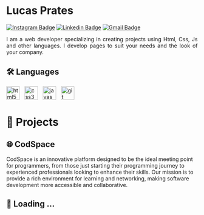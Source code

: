 # Lucas Prates 

[![Instagram Badge](https://img.shields.io/badge/-@prateslr-4298ef?style=flat-square&labelColor=4298ef&logo=instagram&logoColor=white&link=https://instagram.com/prateslr/)](https://instagram.com/prateslr/) 
[![Linkedin Badge](https://img.shields.io/badge/-Lucas%20Prates-4298ef?style=flat-square&logo=Linkedin&logoColor=white&link=https://www.linkedin.com/me?trk=p_mwlite_feed-secondary_nav)](https://www.linkedin.com/me?trk=p_mwlite_feed-secondary_nav) 
[![Gmail Badge](https://img.shields.io/badge/-lucas.rprates077@gmail.com-4298ef?style=flat-square&logo=Gmail&logoColor=white&link=mailto:lucas.rprates077@gmail.com)](mailto:lucas.rprates077@gmail.com)

<div align="justify">
 <p>I am a web developer specializing in creating projects using Html, Css, Js and other languages. I develop pages to suit your needs and the look of your company.</p>
</div>

## 🛠️ Languages

<div align="left">
  <img src="https://cdn.jsdelivr.net/gh/devicons/devicon/icons/html5/html5-original.svg" height="35" alt="html5 logo"  />
  <img width="5" />
  <img src="https://cdn.jsdelivr.net/gh/devicons/devicon/icons/css3/css3-original.svg" height="35" alt="css3 logo"  />
  <img width="5" />
  <img src="https://skillicons.dev/icons?i=js" height="35" alt="javascript logo"  />
  <img width="5" />
  <img src="https://cdn.jsdelivr.net/gh/devicons/devicon/icons/git/git-original.svg" height="35" alt="git logo"  />
  <img width="5" />
</div>

# 📂 Projects
## 🌐 CodSpace
CodSpace is an innovative platform designed to be the ideal meeting point for programmers, from those just starting their programming journey to experienced professionals looking to enhance their skills. Our mission is to provide a rich environment for learning and networking, making software development more accessible and collaborative.

## 🔧 Loading ...
